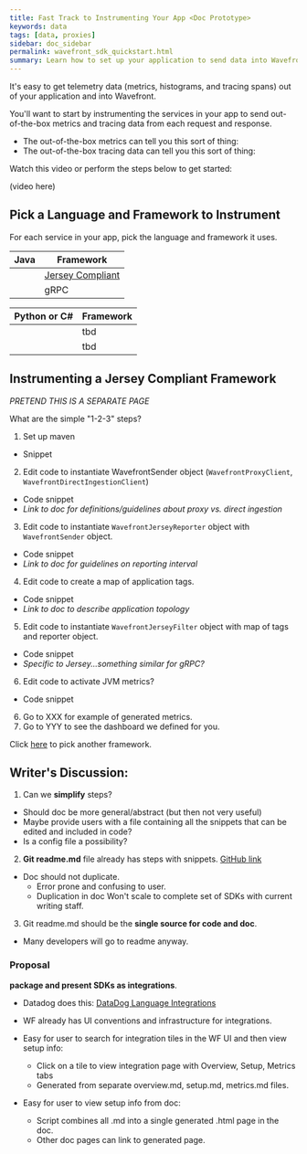 ```yaml
---
title: Fast Track to Instrumenting Your App <Doc Prototype>
keywords: data
tags: [data, proxies]
sidebar: doc_sidebar
permalink: wavefront_sdk_quickstart.html
summary: Learn how to set up your application to send data into Wavefront.
---
```

It's easy to get telemetry data (metrics, histograms, and tracing spans) out of your application and into Wavefront.

You'll want to start by instrumenting the services in your app to send out-of-the-box metrics and tracing data from each request and response.
* The out-of-the-box metrics can tell you this sort of thing:
* The out-of-the-box tracing data can tell you this sort of thing:

Watch this video or perform the steps below to get started:

(video here)

## Pick a Language and Framework to Instrument 

For each service in your app, pick the language and framework it uses.  

| Java | Framework |
|------| --------- |
|   | [Jersey Compliant](#instrumenting-a-jersey-compliant-framework) |
|   | gRPC | 

| Python or C# | Framework |
|------| --------- |
|   | tbd  |
|   | tbd  |


## Instrumenting a Jersey Compliant Framework

*PRETEND THIS IS A SEPARATE PAGE*

What are the simple "1-2-3" steps?

1. Set up maven
  * Snippet
2. Edit code to instantiate WavefrontSender object (`WavefrontProxyClient`, `WavefrontDirectIngestionClient`)
  * Code snippet
  * _Link to doc for definitions/guidelines about proxy vs. direct ingestion_
3. Edit code to instantiate `WavefrontJerseyReporter` object with `WavefrontSender` object.
  * Code snippet
  * _Link to doc for guidelines on reporting interval_
4. Edit code to create a map of application tags. 
  * Code snippet
  * _Link to doc to describe application topology_
5. Edit code to instantiate `WavefrontJerseyFilter` object with map of tags and reporter object.
  * Code snippet
  * _Specific to Jersey...something similar for gRPC?_
6. Edit code to activate JVM metrics?
  * Code snippet
6. Go to XXX for example of generated metrics.
7. Go to YYY to see the dashboard we defined for you.

Click [here](#pick-a-language-and-framework-to-instrument) to pick another framework.

## Writer's Discussion:

1. Can we **simplify** steps? 
  - Should doc be more general/abstract (but then not very useful)
  - Maybe provide users with a file containing all the snippets that can be edited and included in code?
  - Is a config file a possibility?

2. **Git readme.md** file already has steps with snippets.  [GitHub link](https://github.com/wavefrontHQ/wavefront-jersey-sdk-java)
  - Doc should not duplicate. 
    - Error prone and confusing to user.
    - Duplication in doc Won't scale to complete set of SDKs with current writing staff.

3. Git readme.md should be the **single source for code and doc**.
  - Many developers will go to readme anyway.

### Proposal 
**package and present SDKs as integrations**.
  * Datadog does this: [DataDog Language Integrations](https://docs.datadoghq.com/integrations/#cat-languages)
  * WF already has UI conventions and infrastructure for integrations.

  * Easy for user to search for integration tiles in the WF UI and then view setup info: 
    - Click on a tile to view integration page with Overview, Setup, Metrics tabs
    - Generated from separate overview.md, setup.md, metrics.md files.
  * Easy for user to view setup info from doc:
    - Script combines all .md into a single generated .html page in the doc. 
    - Other doc pages can link to generated page.
